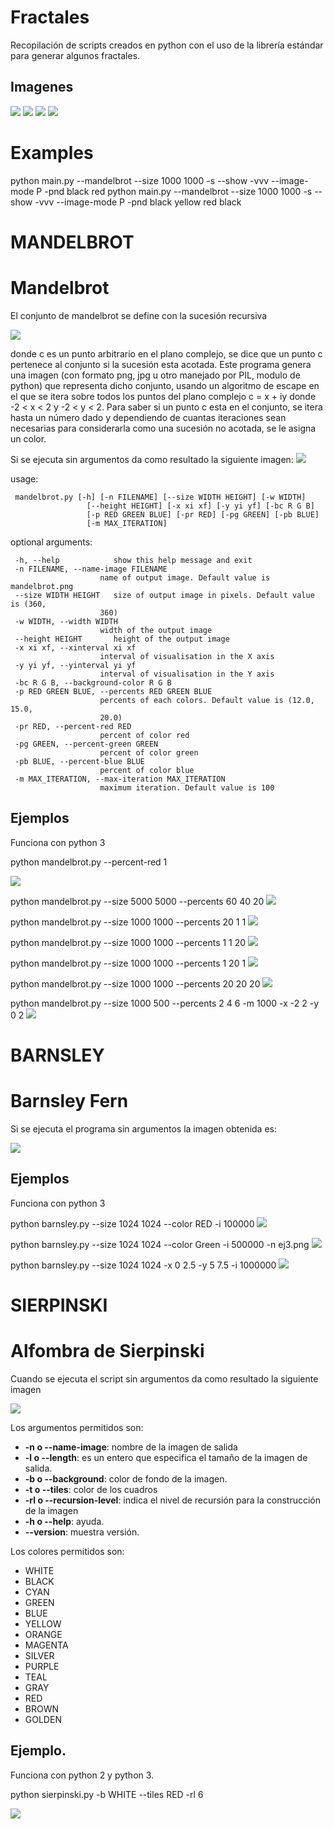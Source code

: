 # Fractales

Recopilación de scripts creados en python con el uso de la librería estándar
para generar algunos fractales.

## Imagenes
![](https://github.com/Luispapiernik/Fractales/blob/master/Mandelbrot/Images/mandelbrot_red.png)
![](https://github.com/Luispapiernik/Fractales/blob/master/Barnsley/Images/fractal.png)
![](https://github.com/Luispapiernik/Fractales/blob/master/Sierpinski/Images/fractal.png)
![](https://github.com/Luispapiernik/Fractales/blob/master/Mandelbrot/Images/mandelbrot.png)


# Examples
python main.py --mandelbrot --size 1000 1000 -s --show -vvv --image-mode P -pnd black red
python main.py --mandelbrot --size 1000 1000 -s --show -vvv --image-mode P -pnd black yellow red black





# MANDELBROT
# Mandelbrot

El conjunto de mandelbrot se define con la sucesión recursiva

![](https://github.com/Luispapiernik/Fractales/blob/master/Mandelbrot/Images/ecuacion.png)

donde c es un punto arbitrario en el plano complejo, se dice que un punto
c pertenece al conjunto si la sucesión esta acotada. Este programa genera una imagen
(con formato png, jpg u otro manejado por PIL, modulo de python) que representa dicho
conjunto, usando un algoritmo de escape en el que se itera sobre todos los puntos del
plano complejo c = x + iy donde -2 < x < 2 y -2 < y < 2. Para saber si un punto c esta en
el conjunto, se itera hasta un número dado y dependiendo de cuantas iteraciones
sean necesarias para considerarla como una sucesión no acotada, se le asigna un color.

Si se ejecuta sin argumentos da como resultado la siguiente imagen:
![](https://github.com/Luispapiernik/Fractales/blob/master/Mandelbrot/Images/mandelbrot_default.png)

usage:

     mandelbrot.py [-h] [-n FILENAME] [--size WIDTH HEIGHT] [-w WIDTH]
                     [--height HEIGHT] [-x xi xf] [-y yi yf] [-bc R G B]
                     [-p RED GREEN BLUE] [-pr RED] [-pg GREEN] [-pb BLUE]
                     [-m MAX_ITERATION]

optional arguments:

     -h, --help            show this help message and exit
     -n FILENAME, --name-image FILENAME
                        name of output image. Default value is mandelbrot.png
     --size WIDTH HEIGHT   size of output image in pixels. Default value is (360,
                        360)
     -w WIDTH, --width WIDTH
                        width of the output image
     --height HEIGHT       height of the output image
     -x xi xf, --xinterval xi xf
                        interval of visualisation in the X axis
     -y yi yf, --yinterval yi yf
                        interval of visualisation in the Y axis
     -bc R G B, --background-color R G B
     -p RED GREEN BLUE, --percents RED GREEN BLUE
                        percents of each colors. Default value is (12.0, 15.0,
                        20.0)
     -pr RED, --percent-red RED
                        percent of color red
     -pg GREEN, --percent-green GREEN
                        percent of color green
     -pb BLUE, --percent-blue BLUE
                        percent of color blue
     -m MAX_ITERATION, --max-iteration MAX_ITERATION
                        maximum iteration. Default value is 100


## Ejemplos

Funciona con python 3

python mandelbrot.py --percent-red 1

![](https://github.com/Luispapiernik/Fractales/blob/master/Mandelbrot/Images/add.png)

python mandelbrot.py --size 5000 5000 --percents 60 40 20
![](https://github.com/Luispapiernik/Fractales/blob/master/Mandelbrot/Images/mandelbrot_5000.png)

python mandelbrot.py --size 1000 1000 --percents 20 1 1
![](https://github.com/Luispapiernik/Fractales/blob/master/Mandelbrot/Images/mandelbrot_red.png)

python mandelbrot.py --size 1000 1000 --percents 1 1 20
![](https://github.com/Luispapiernik/Fractales/blob/master/Mandelbrot/Images/mandelbrot_blue.png)

python mandelbrot.py --size 1000 1000 --percents 1 20 1
![](https://github.com/Luispapiernik/Fractales/blob/master/Mandelbrot/Images/mandelbrot_green.png)

python mandelbrot.py --size 1000 1000 --percents 20 20 20
![](https://github.com/Luispapiernik/Fractales/blob/master/Mandelbrot/Images/mandelbrot_gray.png)

python mandelbrot.py --size 1000 500 --percents 2 4 6 -m 1000 -x -2 2 -y 0 2
![](https://github.com/Luispapiernik/Fractales/blob/master/Mandelbrot/Images/mandelbrot_good.png)


# BARNSLEY

# Barnsley Fern


Si se ejecuta el programa sin argumentos la imagen obtenida es:

![](https://github.com/Luispapiernik/Fractales/blob/master/Barnsley/Images/barnsley.png)

## Ejemplos

Funciona con python 3

python barnsley.py --size 1024 1024 --color RED -i 100000
![](https://github.com/Luispapiernik/Fractales/blob/master/Barnsley/Images/ej2.png)

python barnsley.py --size 1024 1024 --color Green -i 500000 -n ej3.png
![](https://github.com/Luispapiernik/Fractales/blob/master/Barnsley/Images/ej3.png)

python barnsley.py --size 1024 1024 -x 0 2.5 -y 5 7.5 -i 1000000
![](https://github.com/Luispapiernik/Fractales/blob/master/Barnsley/Images/ej4.png)


# SIERPINSKI
# Alfombra de Sierpinski

Cuando se ejecuta el script sin argumentos da como resultado la siguiente imagen

![](https://github.com/Luispapiernik/Fractales/blob/master/Sierpinski/Images/sierpinski.png)

Los argumentos permitidos son:
  * **-n o --name-image**: nombre de la imagen de salida
  * **-l o --length**: es un entero que especifica el tamaño de la imagen de salida.
  * **-b o --background**: color de fondo de la imagen.
  * **-t o --tiles**: color de los cuadros
  * **-rl o --recursion-level**: indica el nivel de recursión para la construcción de la imagen
  * **-h o --help**: ayuda.
  * **--version**: muestra versión.


Los colores permitidos son:
  * WHITE
  * BLACK
  * CYAN
  * GREEN
  * BLUE
  * YELLOW
  * ORANGE
  * MAGENTA
  * SILVER
  * PURPLE
  * TEAL
  * GRAY
  * RED
  * BROWN
  * GOLDEN

  ## Ejemplo.
  Funciona con python 2 y python 3.

  python sierpinski.py -b WHITE --tiles RED -rl 6

  ![](https://github.com/Luispapiernik/Fractales/blob/master/Sierpinski/Images/sierpinski_red.png)
